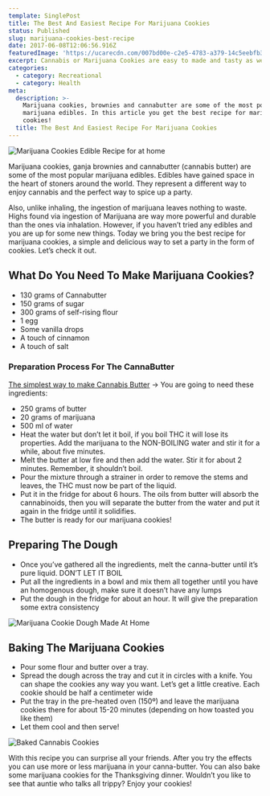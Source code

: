 ```yaml
---
template: SinglePost
title: The Best And Easiest Recipe For Marijuana Cookies
status: Published
slug: marijuana-cookies-best-recipe
date: 2017-06-08T12:06:56.916Z
featuredImage: 'https://ucarecdn.com/007bd00e-c2e5-4783-a379-14c5eebfb347/'
excerpt: Cannabis or Marijuana Cookies are easy to made and tasty as well
categories:
  - category: Recreational
  - category: Health
meta:
  description: >-
    Marijuana cookies, brownies and cannabutter are some of the most popular
    marijuana edibles. In this article you get the best recipe for marijuana
    cookies!
  title: The Best And Easiest Recipe For Marijuana Cookies
---
```

![Marijuana Cookies Edible Recipe for at home](https://ucarecdn.com/05d47b44-ab9b-4e47-9577-dc39ce5ee8b1/)

Marijuana cookies, ganja brownies and cannabutter (cannabis butter) are some of the most popular marijuana edibles. Edibles have gained space in the heart of stoners around the world. They represent a different way to enjoy cannabis and the perfect way to spice up a party.

Also, unlike inhaling, the ingestion of marijuana leaves nothing to waste. Highs found via ingestion of Marijuana are way more powerful and durable than the ones via inhalation. However, if you haven’t tried any edibles and you are up for some new things. Today we bring you the best recipe for marijuana cookies, a simple and delicious way to set a party in the form of cookies. Let’s check it out.

<div data-mantis-zone="captain-jack"></div>
<script>window.mantis.push(['display', 'refresh', 'captain-jack']);</script>

## What Do You Need To Make Marijuana Cookies?

* 130 grams of Cannabutter
* 150 grams of sugar
* 300 grams of self-rising flour
* 1 egg
* Some vanilla drops
* A touch of cinnamon
* A touch of salt

### Preparation Process For The CannaButter

[The simplest way to make Cannabis Butter](https://weedshome.com/marijuana-and-cannabis-butter-recipe/) -> You are going to need these ingredients:

* 250 grams of butter
* 20 grams of marijuana
* 500 ml of water
* Heat the water but don’t let it boil, if you boil THC it will lose its properties. Add the marijuana to the NON-BOILING water and stir it for a while, about five minutes.
* Melt the butter at low fire and then add the water. Stir it for about 2 minutes. Remember, it shouldn’t boil.
* Pour the mixture through a strainer in order to remove the stems and leaves, the THC must now be part of the liquid.
* Put it in the fridge for about 6 hours. The oils from butter will absorb the cannabinoids, then you will separate the butter from the water and put it again in the fridge until it solidifies.
* The butter is ready for our marijuana cookies!

## Preparing The Dough

* Once you’ve gathered all the ingredients, melt the canna-butter until it’s pure liquid. DON’T LET IT BOIL
* Put all the ingredients in a bowl and mix them all together until you have an homogenous dough, make sure it doesn’t have any lumps
* Put the dough in the fridge for about an hour. It will give the preparation some extra consistency

![Marijuana Cookie Dough Made At Home](https://ucarecdn.com/8cc64e42-7ab6-4f47-90f7-73d96d7c97f5/)

## Baking The Marijuana Cookies

* Pour some flour and butter over a tray.
* Spread the dough across the tray and cut it in circles with a knife. You can shape the cookies any way you want. Let’s get a little creative. Each cookie should be half a centimeter wide
* Put the tray in the pre-heated oven (150º) and leave the marijuana cookies there for about 15-20 minutes (depending on how toasted you like them)
* Let them cool and then serve!

![Baked Cannabis Cookies](https://ucarecdn.com/d6449541-2910-4f7a-8d3f-371ae835c4d0/)

With this recipe you can surprise all your friends. After you try the effects you can use more or less marijuana in your canna-butter. You can also bake some marijuana cookies for the Thanksgiving dinner. Wouldn’t you like to see that auntie who talks all trippy? Enjoy your cookies!
